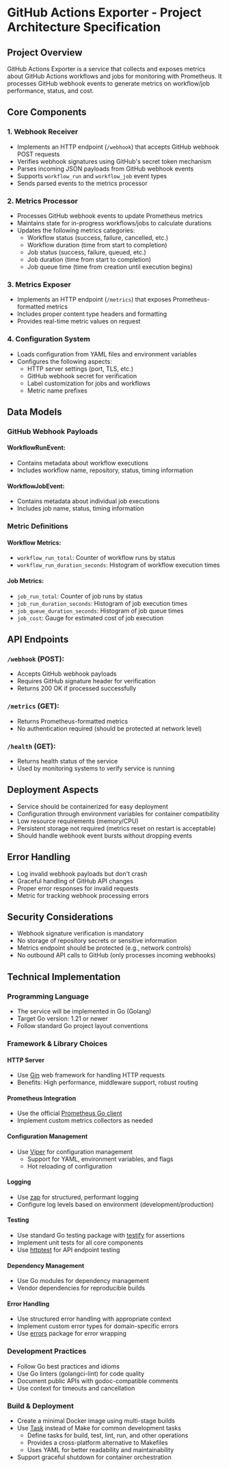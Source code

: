 # GitHub Actions Exporter - Project Architecture Specification

## Project Overview

GitHub Actions Exporter is a service that collects and exposes metrics about GitHub Actions workflows and jobs for monitoring with Prometheus. It processes GitHub webhook events to generate metrics on workflow/job performance, status, and cost.

## Core Components

### 1. Webhook Receiver
- Implements an HTTP endpoint (`/webhook`) that accepts GitHub webhook POST requests
- Verifies webhook signatures using GitHub's secret token mechanism
- Parses incoming JSON payloads from GitHub webhook events
- Supports `workflow_run` and `workflow_job` event types
- Sends parsed events to the metrics processor

### 2. Metrics Processor
- Processes GitHub webhook events to update Prometheus metrics
- Maintains state for in-progress workflows/jobs to calculate durations
- Updates the following metrics categories:
  - Workflow status (success, failure, cancelled, etc.)
  - Workflow duration (time from start to completion)
  - Job status (success, failure, queued, etc.)
  - Job duration (time from start to completion)
  - Job queue time (time from creation until execution begins)

### 3. Metrics Exposer
- Implements an HTTP endpoint (`/metrics`) that exposes Prometheus-formatted metrics
- Includes proper content type headers and formatting
- Provides real-time metric values on request

### 4. Configuration System
- Loads configuration from YAML files and environment variables
- Configures the following aspects:
  - HTTP server settings (port, TLS, etc.)
  - GitHub webhook secret for verification
  - Label customization for jobs and workflows
  - Metric name prefixes

## Data Models

### GitHub Webhook Payloads
#### WorkflowRunEvent:
- Contains metadata about workflow executions
- Includes workflow name, repository, status, timing information

#### WorkflowJobEvent:
- Contains metadata about individual job executions
- Includes job name, status, timing information

### Metric Definitions
#### Workflow Metrics:
- `workflow_run_total`: Counter of workflow runs by status
- `workflow_run_duration_seconds`: Histogram of workflow execution times

#### Job Metrics:
- `job_run_total`: Counter of job runs by status
- `job_run_duration_seconds`: Histogram of job execution times
- `job_queue_duration_seconds`: Histogram of job queue times
- `job_cost`: Gauge for estimated cost of job execution

## API Endpoints

### `/webhook` (POST):
- Accepts GitHub webhook payloads
- Requires GitHub signature header for verification
- Returns 200 OK if processed successfully

### `/metrics` (GET):
- Returns Prometheus-formatted metrics
- No authentication required (should be protected at network level)

### `/health` (GET):
- Returns health status of the service
- Used by monitoring systems to verify service is running

## Deployment Aspects
- Service should be containerized for easy deployment
- Configuration through environment variables for container compatibility
- Low resource requirements (memory/CPU)
- Persistent storage not required (metrics reset on restart is acceptable)
- Should handle webhook event bursts without dropping events

## Error Handling
- Log invalid webhook payloads but don't crash
- Graceful handling of GitHub API changes
- Proper error responses for invalid requests
- Metric for tracking webhook processing errors

## Security Considerations
- Webhook signature verification is mandatory
- No storage of repository secrets or sensitive information
- Metrics endpoint should be protected (e.g., network controls)
- No outbound API calls to GitHub (only processes incoming webhooks)

## Technical Implementation

### Programming Language
- The service will be implemented in Go (Golang)
- Target Go version: 1.21 or newer
- Follow standard Go project layout conventions

### Framework & Library Choices

#### HTTP Server
- Use [Gin](https://github.com/gin-gonic/gin) web framework for handling HTTP requests
- Benefits: High performance, middleware support, robust routing

#### Prometheus Integration
- Use the official [Prometheus Go client](https://github.com/prometheus/client_golang)
- Implement custom metrics collectors as needed

#### Configuration Management
- Use [Viper](https://github.com/spf13/viper) for configuration management
  - Support for YAML, environment variables, and flags
  - Hot reloading of configuration

#### Logging
- Use [zap](https://github.com/uber-go/zap) for structured, performant logging
- Configure log levels based on environment (development/production)

#### Testing
- Use standard Go testing package with [testify](https://github.com/stretchr/testify) for assertions
- Implement unit tests for all core components
- Use [httptest](https://golang.org/pkg/net/http/httptest/) for API endpoint testing

#### Dependency Management
- Use Go modules for dependency management
- Vendor dependencies for reproducible builds

#### Error Handling
- Use structured error handling with appropriate context
- Implement custom error types for domain-specific errors
- Use [errors](https://github.com/pkg/errors) package for error wrapping

### Development Practices
- Follow Go best practices and idioms
- Use Go linters (golangci-lint) for code quality
- Document public APIs with godoc-compatible comments
- Use context for timeouts and cancellation

### Build & Deployment
- Create a minimal Docker image using multi-stage builds
- Use [Task](https://taskfile.dev) instead of Make for common development tasks
  - Define tasks for build, test, lint, run, and other operations
  - Provides a cross-platform alternative to Makefiles
  - Uses YAML for better readability and maintainability
- Support graceful shutdown for container orchestration